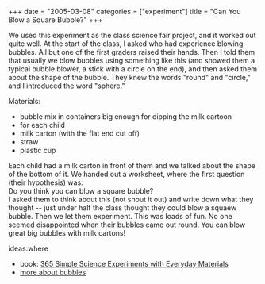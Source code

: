 +++
date = "2005-03-08"
categories = ["experiment"]
title = "Can You Blow a Square Bubble?"
+++

We used this experiment as the class science fair project, and it worked out quite well. At the start of the class, I asked who had experience blowing bubbles. All but one of the first graders raised their hands. Then I told them that usually we blow bubbles using something like this (and showed them a typical bubble blower, a stick with a circle on the end), and then asked them about the shape of the bubble. They knew the words "round" and "circle," and I introduced the word "sphere."

Materials:  
- bubble mix in containers big enough for dipping the milk cartoon  
- for each child  
- milk carton (with the flat end cut off)  
- straw  
- plastic cup

Each child had a milk carton in front of them and we talked about the shape of the bottom of it. We handed out a worksheet, where the first question (their hypothesis) was:  
Do you think you can blow a square bubble?  
I asked them to think about this (not shout it out) and write down what they thought -- just under half the class thought they could blow a squaew bubble. Then we let them experiment. This was loads of fun. No one seemed disappointed when their bubbles came out round. You can blow great big bubbles with milk cartons!

ideas:where  
- book: [365 Simple Science Experiments with Everyday Materials](http://www.amazon.com/exec/obidos/tg/detail/-/1884822673/103-8226817-8048638?v=glance)  
- [more about bubbles](http://homeschooling.gomilpitas.com/explore/bubbles.htm)


